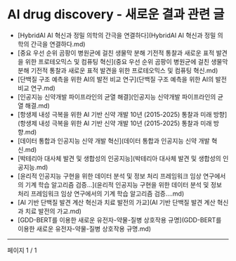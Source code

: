 # AI drug discovery - 새로운 결과 관련 글

- [HybridAI AI 혁신과 정밀 의학의 간극을 연결하다](HybridAI AI 혁신과 정밀 의학의 간극을 연결하다.md)
- [중요 우선 순위 곰팡이 병원균에 걸친 생물막 분해 기전적 통찰과 새로운 표적 발견을 위한 프로테오믹스 및 컴퓨팅 혁신](중요 우선 순위 곰팡이 병원균에 걸친 생물막 분해 기전적 통찰과 새로운 표적 발견을 위한 프로테오믹스 및 컴퓨팅 혁신.md)
- [단백질 구조 예측을 위한 AI의 발전 비교 연구](단백질 구조 예측을 위한 AI의 발전 비교 연구.md)
- [인공지능 신약개발 파이프라인의 균열 해결](인공지능 신약개발 파이프라인의 균열 해결.md)
- [항생제 내성 극복을 위한 AI 기반 신약 개발 10년 (2015-2025) 통찰과 미래 방향](항생제 내성 극복을 위한 AI 기반 신약 개발 10년 (2015-2025) 통찰과 미래 방향.md)
- [데이터 통합과 인공지능 신약 개발 혁신](데이터 통합과 인공지능 신약 개발 혁신.md)
- [박테리아 대사체 발견 및 생합성의 인공지능](박테리아 대사체 발견 및 생합성의 인공지능.md)
- [윤리적 인공지능 구현을 위한 데이터 분석 및 정보 처리 프레임워크 임상 연구에서의 기계 학습 알고리즘 검증…](윤리적 인공지능 구현을 위한 데이터 분석 및 정보 처리 프레임워크 임상 연구에서의 기계 학습 알고리즘 검증….md)
- [AI 기반 단백질 발견 계산 혁신과 치료 발전의 가교](AI 기반 단백질 발견 계산 혁신과 치료 발전의 가교.md)
- [GDD-BERT를 이용한 새로운 유전자-약물-질병 상호작용 규명](GDD-BERT를 이용한 새로운 유전자-약물-질병 상호작용 규명.md)

---
페이지 1 / 1